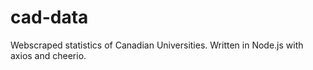 # cad-data
Webscraped statistics of Canadian Universities.
Written in Node.js with axios and cheerio.

